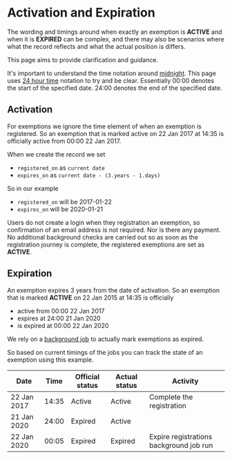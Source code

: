 # Activation and Expiration

The wording and timings around when exactly an exemption is **ACTIVE** and when it is **EXPIRED** can be complex, and there may also be scenarios where what the record reflects and what the actual position is differs.

This page aims to provide clarification and guidance.

It's important to understand the time notation around [midnight](https://en.wikipedia.org/wiki/Midnight). This page uses [24 hour time](https://en.wikipedia.org/wiki/24-hour_clock) notation to try and be clear. Essentially 00:00 denotes the start of the specified date. 24:00 denotes the end of the specified date.

## Activation

For exemptions we ignore the time element of when an exemption is registered. So an exemption that is marked active on 22 Jan 2017 at 14:35 is officially active from 00:00 22 Jan 2017.

When we create the record we set

- `registered_on` as `current date`
- `expires_on` as `current date - (3.years - 1.days)`

So in our example

- `registered_on` will be 2017-01-22
- `expires_on` will be 2020-01-21

Users do not create a login when they registration an exemption, so confirmation of an email address is not required. Nor is there any payment. No additional background checks are carried out so as soon as the registration journey is complete, the registered exemptions are set as **ACTIVE**.

## Expiration

An exemption expires 3 years from the date of activation. So an exemption that is marked **ACTIVE** on 22 Jan 2015 at 14:35 is officially

- active from 00:00 22 Jan 2017
- expires at 24:00 21 Jan 2020
- is expired at 00:00 22 Jan 2020

We rely on a [background job](background_jobs.md) to actually mark exemptions as expired.

So based on current timings of the jobs you can track the state of an exemption using this example.

| Date        | Time  | Official status | Actual status | Activity                                |
|-------------|-------|-----------------|---------------|-----------------------------------------|
| 22 Jan 2017 | 14:35 | Active          | Active        | Complete the registration               |
| 21 Jan 2020 | 24:00 | Expired         | Active        |                                         |
| 22 Jan 2020 | 00:05 | Expired         | Expired       | Expire registrations background job run |

